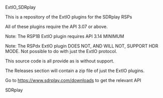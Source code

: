 ExtIO_SDRplay

This is a repository of the ExtIO plugins for the SDRplay RSPs

All of these plugins require the API 3.07 or above.

Note: The RSP1B ExtIO plugin requires API 3.14 MINIMUM

Note: The RSPdx ExtIO plugin DOES NOT, AND WILL NOT, SUPPORT HDR MODE. Not possible to do with just the ExtIO protocol.

This source code is all provide as is without support.

The Releases section will contain a zip file of just the ExtIO plugins.

Go to https://www.sdrplay.com/downloads to get the relevant API

SDRplay
